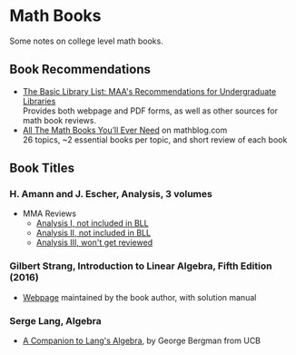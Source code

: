# Math Books
Some notes on college level math books.

## Book Recommendations

* [The Basic Library List: MAA's Recommendations for Undergraduate Libraries](https://www.maa.org/press/maa-reviews/the-basic-library-list-maas-recommendations-for-undergraduate-libraries)<BR>
  Provides both webpage and PDF forms, as well as other sources for math book reviews.
* [All The Math Books You’ll Ever Need](https://mathblog.com/mathematics-books/) on mathblog.<span></span>com<BR>
  26 topics, ~2 essential books per topic, and short review of each book

## Book Titles

### H. Amann and J. Escher, Analysis, 3 volumes

* MMA Reviews
  * [Analysis I, not included in BLL](https://www.maa.org/press/maa-reviews/analysis-i-0)
  * [Analysis II, not included in BLL](https://www.maa.org/press/maa-reviews/analysis-ii)
  * [Analysis III, won't get reviewed](https://www.maa.org/press/maa-reviews/analysis-iii)

### Gilbert Strang, Introduction to Linear Algebra, Fifth Edition (2016)

* [Webpage](http://math.mit.edu/~gs/linearalgebra/) maintained by the book author, with solution manual

### Serge Lang, Algebra
 * [A Companion to Lang's Algebra](https://math.berkeley.edu/~gbergman/.C.to.L/), by George Bergman from UCB
